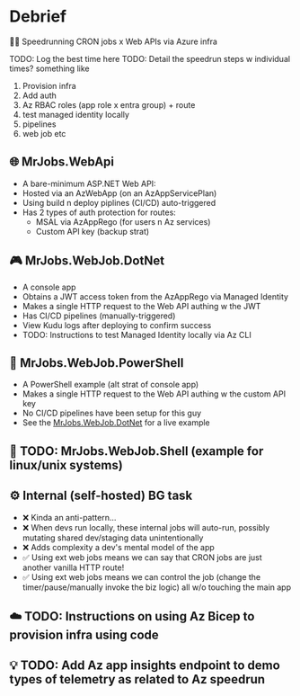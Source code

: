 # Debrief

🏃💨 Speedrunning CRON jobs x Web APIs via Azure infra

TODO: Log the best time here
TODO: Detail the speedrun steps w individual times? something like
1. Provision infra
2. Add auth
3. Az RBAC roles (app role x entra group) + route
4. test managed identity locally
5. pipelines
6. web job etc

## 🌐 MrJobs.WebApi
- A bare-minimum ASP.NET Web API:
- Hosted via an AzWebApp (on an AzAppServicePlan)
- Using build n deploy piplines (CI/CD) auto-triggered
- Has 2 types of auth protection for routes:
  - MSAL via AzAppRego (for users n Az services)
  - Custom API key (backup strat)

## 🎮 MrJobs.WebJob.DotNet
- A console app
- Obtains a JWT access token from the AzAppRego via Managed Identity
- Makes a single HTTP request to the Web API authing w the JWT
- Has CI/CD pipelines (manually-triggered)
- View Kudu logs after deploying to confirm success
- TODO: Instructions to test Managed Identity locally via Az CLI 

## 🐚 MrJobs.WebJob.PowerShell
- A PowerShell example (alt strat of console app)
- Makes a single HTTP request to the Web API authing w the custom API key
- No CI/CD pipelines have been setup for this guy
- See the [MrJobs.WebJob.DotNet](./MrJobs.WebJob.DotNet/) for a live example

## 🐧 TODO: MrJobs.WebJob.Shell (example for linux/unix systems)

## ⚙️ Internal (self-hosted) BG task
- ❌ Kinda an anti-pattern...
- ❌ When devs run locally, these internal jobs will auto-run, possibly mutating shared dev/staging data unintentionally
- ❌ Adds complexity a dev's mental model of the app
- ✅ Using ext web jobs means we can say that CRON jobs are just another vanilla HTTP route!
- ✅ Using ext web jobs means we can control the job (change the timer/pause/manually invoke the biz logic) all w/o touching the main app

## ☁️ TODO: Instructions on using Az Bicep to provision infra using code

## 💡 TODO: Add Az app insights endpoint to demo types of telemetry as related to Az speedrun
